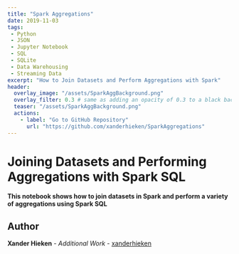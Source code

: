 ```yaml
---
title: "Spark Aggregations"
date: 2019-11-03
tags:
 - Python
 - JSON
 - Jupyter Notebook
 - SQL
 - SQLite
 - Data Warehousing
 - Streaming Data
excerpt: "How to Join Datasets and Perform Aggregations with Spark"
header:
  overlay_image: "/assets/SparkAggBackground.png"
  overlay_filter: 0.3 # same as adding an opacity of 0.3 to a black background
  teaser: "/assets/SparkAggBackground.png"
  actions:
    - label: "Go to GitHub Repository"
      url: "https://github.com/xanderhieken/SparkAggregations"
---
```

# Joining Datasets and Performing Aggregations with Spark SQL

**This notebook shows how to join datasets in Spark and perform a variety of aggregations using Spark SQL**

## Author

**Xander Hieken** - *Additional Work* - [xanderhieken](https://github.com/xanderhieken)
